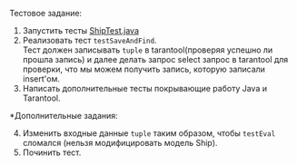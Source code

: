 Тестовое задание:

1. Запустить тесты [ShipTest.java](src/test/java/io/tarantool/springdata/example/repository/ShipTest.java)
2. Реализовать тест `testSaveAndFind`.  
   Тест должен записывать `tuple` в tarantool(проверяя успешно ли прошла запись) и далее делать запрос select запрос в tarantool для проверки, что мы можем получить запись, которую записали insert'ом.
3. Написать дополнительные тесты покрывающие работу Java и Tarantool.

*Дополнительные задания:  

4. Изменить входные данные `tuple` таким образом, чтобы `testEval` сломался (нельзя модифицировать модель Ship).
5. Починить тест.

